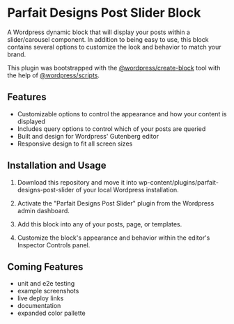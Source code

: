 # Parfait Designs Post Slider Block

A Wordpress dynamic block that will display your posts within a slider/carousel component. In addition to being easy to use, this block contains several options to customize the look and behavior to match your brand.

This plugin was bootstrapped with the [@wordpress/create-block](https://www.npmjs.com/package/@wordpress/create-block) tool with the help of [@wordpress/scripts](https://github.com/WordPress/gutenberg/blob/40aa28015c2ddb692d9d1dd118e4c56b56514bd1/packages/scripts/README.md).

## Features

- Customizable options to control the appearance and how your content is displayed
- Includes query options to control which of your posts are queried
- Built and design for Wordpress' Gutenberg editor
- Responsive design to fit all screen sizes

## Installation and Usage

1. Download this repository and move it into wp-content/plugins/parfait-designs-post-slider of your local Wordpress installation.

2. Activate the "Parfait Designs Post Slider" plugin from the Wordpress admin dashboard.

3. Add this block into any of your posts, page, or templates.

4. Customize the block's appearance and behavior within the editor's Inspector Controls panel.

## Coming Features

- unit and e2e testing
- example screenshots
- live deploy links
- documentation
- expanded color pallette
